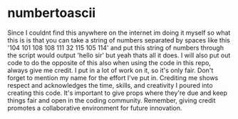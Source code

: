 # numbertoascii
Since I couldnt find this anywhere on the internet im doing it myself so what this is is that you can take a string of numbers separated by spaces like this '104 101 108 108 111 32 115 105 114' and put this string of numbers through the script would output 'hello sir' but yeah thats all it does. I will also put out code to do the opposite of this also when using the code in this repo, always give me credit. I put in a lot of work on it, so it's only fair. Don't forget to mention my name for the effort I've put in. Crediting me shows respect and acknowledges the time, skills, and creativity I poured into creating this code. It's important to give props where they're due and keep things fair and open in the coding community. Remember, giving credit promotes a collaborative environment for future innovation.
